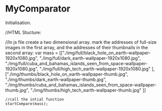 # MyComparator
Initialisation.

//HTML Stucture:
<div class="mygalery"></div>
<script type="text/javascript" src="./comparator.js"></script>

//In js file create a two dimensional array. mark the addresses of full-size images in the first array, and the addresses of their thumbnails in the second array:
var mass = [["./img/full/black_hole_on_earth-wallpaper-1920x1080.jpg",
        "./img/full/dark_earth-wallpaper-1920x1080.jpg",
        "./img/full/cuba_and_bahamas_islands_seen_from_space-wallpaper-1920x1080.jpg",
        "./img/full/high_tech_earth-wallpaper-1920x1080.jpg"
    ],
        ["./img/thumbs/black_hole_on_earth-wallpaper-thumb.jpg",
        "./img/thumbs/dark_earth-wallpaper-thumb.jpg",
        "./img/thumbs/cuba_and_bahamas_islands_seen_from_space-wallpaper-thumb.jpg",
        "./img/thumbs/high_tech_earth-wallpaper-thumb.jpg"
    ]]
    
    //call the intial function
    startCompare(mass);
